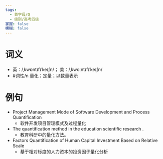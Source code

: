 ```yaml
---
tags:
  - 首字母/Q
  - 级别/高考四级
掌握: false
模糊: false
---
```

# 词义
- 英：/ˌkwɒntɪfɪˈkeɪʃn/； 美：/ˌkwɑːntɪfɪˈkeɪʃn/
- #词性/n  量化；定量；以数量表示
# 例句
- Project Management Mode of Software Development and Process Quantification
	- 软件开发项目管理模式及过程量化
- The quantification method in the education scientific research .
	- 教育科研中的量化方法。
- Factors Quantification of Human Capital Investment Based on Relative Scale
	- 基于相对标度的人力资本的投资因子量化分析
